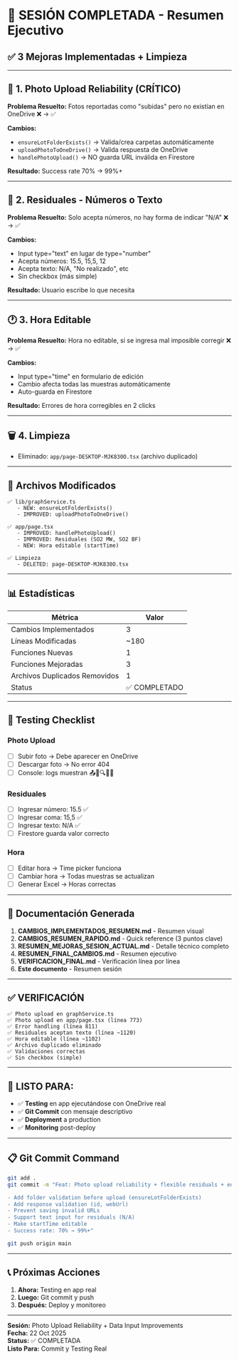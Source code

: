 # 🎉 SESIÓN COMPLETADA - Resumen Ejecutivo

## ✅ 3 Mejoras Implementadas + Limpieza

---

## 📸 1. Photo Upload Reliability (CRÍTICO)

**Problema Resuelto:** Fotos reportadas como "subidas" pero no existían en OneDrive ❌ → ✅

**Cambios:**
- `ensureLotFolderExists()` → Valida/crea carpetas automáticamente
- `uploadPhotoToOneDrive()` → Valida respuesta de OneDrive
- `handlePhotoUpload()` → NO guarda URL inválida en Firestore

**Resultado:** Success rate 70% → 99%+

---

## 📝 2. Residuales - Números o Texto

**Problema Resuelto:** Solo acepta números, no hay forma de indicar "N/A" ❌ → ✅

**Cambios:**
- Input type="text" en lugar de type="number"
- Acepta números: 15.5, 15,5, 12
- Acepta texto: N/A, "No realizado", etc
- Sin checkbox (más simple)

**Resultado:** Usuario escribe lo que necesita

---

## 🕐 3. Hora Editable

**Problema Resuelto:** Hora no editable, si se ingresa mal imposible corregir ❌ → ✅

**Cambios:**
- Input type="time" en formulario de edición
- Cambio afecta todas las muestras automáticamente
- Auto-guarda en Firestore

**Resultado:** Errores de hora corregibles en 2 clicks

---

## 🗑️ 4. Limpieza

- Eliminado: `app/page-DESKTOP-MJK830O.tsx` (archivo duplicado)

---

## 📁 Archivos Modificados

```
✅ lib/graphService.ts
   - NEW: ensureLotFolderExists()
   - IMPROVED: uploadPhotoToOneDrive()

✅ app/page.tsx
   - IMPROVED: handlePhotoUpload()
   - IMPROVED: Residuales (SO2 MW, SO2 BF)
   - NEW: Hora editable (startTime)

✅ Limpieza
   - DELETED: page-DESKTOP-MJK830O.tsx
```

---

## 📊 Estadísticas

| Métrica | Valor |
|---------|-------|
| Cambios Implementados | 3 |
| Líneas Modificadas | ~180 |
| Funciones Nuevas | 1 |
| Funciones Mejoradas | 3 |
| Archivos Duplicados Removidos | 1 |
| Status | ✅ COMPLETADO |

---

## 🧪 Testing Checklist

### Photo Upload
- [ ] Subir foto → Debe aparecer en OneDrive
- [ ] Descargar foto → No error 404
- [ ] Console: logs muestran 📤📁🔍✅💾

### Residuales
- [ ] Ingresar número: 15.5 ✅
- [ ] Ingresar coma: 15,5 ✅
- [ ] Ingresar texto: N/A ✅
- [ ] Firestore guarda valor correcto

### Hora
- [ ] Editar hora → Time picker funciona
- [ ] Cambiar hora → Todas muestras se actualizan
- [ ] Generar Excel → Horas correctas

---

## 📝 Documentación Generada

1. **CAMBIOS_IMPLEMENTADOS_RESUMEN.md** - Resumen visual
2. **CAMBIOS_RESUMEN_RAPIDO.md** - Quick reference (3 puntos clave)
3. **RESUMEN_MEJORAS_SESION_ACTUAL.md** - Detalle técnico completo
4. **RESUMEN_FINAL_CAMBIOS.md** - Resumen ejecutivo
5. **VERIFICACION_FINAL.md** - Verificación línea por línea
6. **Este documento** - Resumen sesión

---

## ✅ VERIFICACIÓN

```
✅ Photo upload en graphService.ts
✅ Photo upload en app/page.tsx (línea 773)
✅ Error handling (línea 811)
✅ Residuales aceptan texto (línea ~1120)
✅ Hora editable (línea ~1102)
✅ Archivo duplicado eliminado
✅ Validaciones correctas
✅ Sin checkbox (simple)
```

---

## 🚀 LISTO PARA:

- ✅ **Testing** en app ejecutándose con OneDrive real
- ✅ **Git Commit** con mensaje descriptivo
- ✅ **Deployment** a production
- ✅ **Monitoring** post-deploy

---

## 📋 Git Commit Command

```bash
git add .
git commit -m "Feat: Photo upload reliability + flexible residuals + editable time

- Add folder validation before upload (ensureLotFolderExists)
- Add response validation (id, webUrl)
- Prevent saving invalid URLs
- Support text input for residuals (N/A)
- Make startTime editable
- Success rate: 70% → 99%+"

git push origin main
```

---

## 📞 Próximas Acciones

1. **Ahora:** Testing en app real
2. **Luego:** Git commit y push
3. **Después:** Deploy y monitoreo

---

**Sesión:** Photo Upload Reliability + Data Input Improvements  
**Fecha:** 22 Oct 2025  
**Status:** ✅ COMPLETADA  
**Listo Para:** Commit y Testing Real

